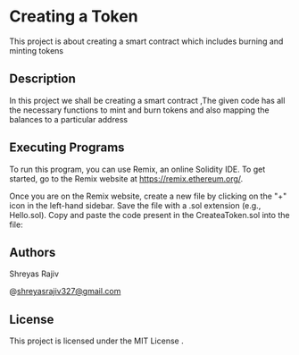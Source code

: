 # Creating a Token

This project is about creating a smart contract which includes burning and minting tokens

## Description

In this project we shall be creating a smart contract ,The given code has all the necessary functions to mint and burn tokens and also mapping the balances to a particular address

## Executing Programs

To run this program, you can use Remix, an online Solidity IDE. To get started, go to the Remix website at https://remix.ethereum.org/.

Once you are on the Remix website, create a new file by clicking on the "+" icon in the left-hand sidebar. Save the file with a .sol extension (e.g., Hello.sol). Copy and paste the  code present in the CreateaToken.sol into the file:

## Authors

Shreyas Rajiv

@shreyasrajiv327@gmail.com

## License

This project is licensed under the MIT License .
